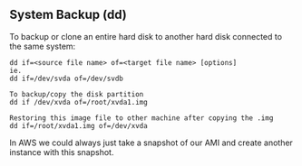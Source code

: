 ## System Backup (dd)
To backup or clone an entire hard disk to another hard disk connected to the same system:
```
dd if=<source file name> of=<target file name> [options]
ie.
dd if=/dev/svda of=/dev/svdb

To backup/copy the disk partition
dd if /dev/xvda of=/root/xvda1.img

Restoring this image file to other machine after copying the .img
dd if=/root/xvda1.img of=/dev/xvda
```

In AWS we could always just take a snapshot of our AMI and create another instance with this snapshot.

